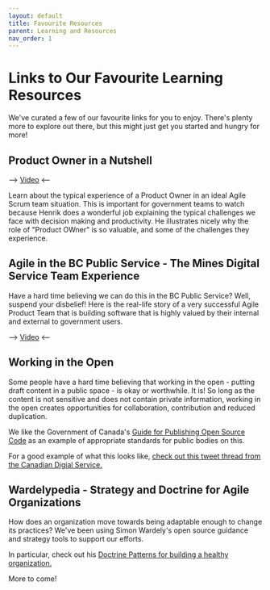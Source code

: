 ```yaml
---
layout: default
title: Favourite Resources
parent: Learning and Resources
nav_order: 1
---
```


# Links to Our Favourite Learning Resources
We've curated a few of our favourite links for you to enjoy. There's plenty more to explore out there, but this might just get you started and hungry for more!

## Product Owner in a Nutshell
-->  [Video](https://www.youtube.com/watch?v=502ILHjX9EE)  <--

Learn about the typical experience of a Product Owner in an ideal Agile Scrum team situation. This is important for government teams to watch because Henrik does a wonderful job explaining the typical challenges we face with decision making and productivity. He illustrates nicely why the role of "Product OWner" is so valuable, and some of the challenges they experience.

## Agile in the BC Public Service - The Mines Digital Service Team Experience
Have a hard time believing we can do this in the BC Public Service? Well, suspend your disbelief! Here is the real-life story of a very successful Agile Product Team that is building software that is highly valued by their internal and external to government users.

-->  [Video](https://vimeo.com/349242278)  <--

## Working in the Open
Some people have a hard time believing that working in the open - putting draft content in a public space - is okay or worthwhile. It is! So long as the content is not sensitive and does not contain private information, working in the open creates opportunities for collaboration, contribution and reduced duplication.

We like the Government of Canada's [Guide for Publishing Open Source Code](https://www.canada.ca/en/government/system/digital-government/open-source-software/guide-for-publishing-open-source-code.html) as an example of appropriate standards for public bodies on this.

For a good example of what this looks like, [check out this tweet thread from the Canadian Digial Service.](https://twitter.com/CDS_GC/status/1227971000471560197?s=20)

## Wardelypedia - Strategy and Doctrine for Agile Organizations
How does an organization move towards being adaptable enough to change its practices? We've been using Simon Wardely's open source guidance and strategy tools to support our efforts.

In particular, check out his [Doctrine Patterns for building a healthy organization.](http://wardleypedia.org/mediawiki/index.php/Doctrine_Patterns)

More to come!
